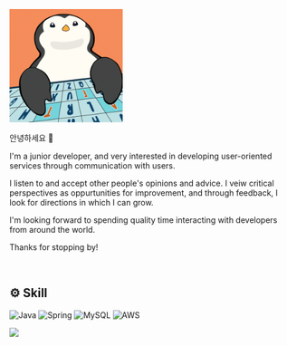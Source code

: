 
<a href="https://github.com/jaeyumn"><img src="./static/giphy.gif" width="200"/></a>
 
<!-- introduce -->
안녕하세요 👋

I'm a junior developer, and very interested in developing user-oriented services through communication with users.

I listen to and accept other people's opinions and advice. I veiw critical perspectives as oppurtunities for improvement, and through feedback, I look for directions in which I can grow.

I'm looking forward to spending quality time interacting with developers from around the world.

Thanks for stopping by!

<br>

<!-- Skill Stack -->
## ⚙️ Skill
![Java](https://img.shields.io/badge/java-%23ED8B00.svg?style=for-the-badge&logo=openjdk&logoColor=white)
![Spring](https://img.shields.io/badge/spring-%236DB33F.svg?style=for-the-badge&logo=spring&logoColor=white)
![MySQL](https://img.shields.io/badge/mysql-4479A1?style=for-the-badge&logo=mysql&logoColor=white)
![AWS](https://img.shields.io/badge/AWS-%23FF9900.svg?style=for-the-badge&logo=amazon-aws&logoColor=white)

<!-- advice skill stack
![TypeScript](https://img.shields.io/badge/typescript-%23007ACC.svg?style=for-the-badge&logo=typescript&logoColor=white)
![React](https://img.shields.io/badge/react-%2320232a.svg?style=for-the-badge&logo=react&logoColor=%2361DAFB)
-->

<!-- Baekjoon badge -->
<div>
  <img src="http://mazassumnida.wtf/api/v2/generate_badge?boj=wkdrngodsla"/>
</div>

<!--
### 📣 GitHub stats
---
![GitHub Streak](https://github-readme-streak-stats.herokuapp.com?user=jaeyumn)
[![Kim Jaeyun's GitHub stats](https://github-readme-stats.vercel.app/api?username=jaeyumn&theme=dracula)]()
[![Top Langs](https://github-readme-stats.vercel.app/api/top-langs/?username=jaeyumn&layout=compact)](https://github.com/jaeyumn/github-readme-stats)
-->
